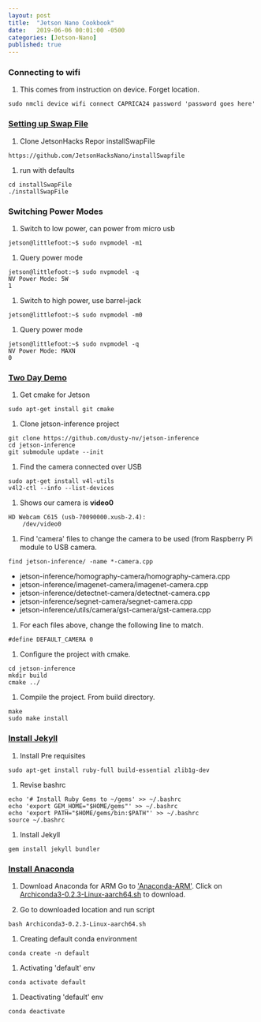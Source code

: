 ```yaml
---
layout: post
title:  "Jetson Nano Cookbook"
date:   2019-06-06 00:01:00 -0500
categories: [Jetson-Nano]
published: true
---
```


### Connecting to wifi
1. This comes from instruction on device. Forget location.
```
sudo nmcli device wifi connect CAPRICA24 password 'password goes here'
```

### [Setting up Swap File](https://www.jetsonhacks.com/2019/04/14/jetson-nano-use-more-memory/)
1. Clone JetsonHacks Repor installSwapFile
```
https://github.com/JetsonHacksNano/installSwapfile 
```
1. run with defaults
```
cd installSwapFile
./installSwapFile
```

### Switching Power Modes
1. Switch to low power, can power from micro usb
```
jetson@littlefoot:~$ sudo nvpmodel -m1
```
1. Query power mode
```
jetson@littlefoot:~$ sudo nvpmodel -q 
NV Power Mode: 5W
1
```
1. Switch to high power, use barrel-jack
```
jetson@littlefoot:~$ sudo nvpmodel -m0
```
1. Query power mode
```
jetson@littlefoot:~$ sudo nvpmodel -q
NV Power Mode: MAXN
0
```

### [Two Day Demo](https://github.com/dusty-nv/jetson-inference/blob/master/docs/building-repo.md)

1. Get cmake for Jetson
```
sudo apt-get install git cmake
```

1. Clone jetson-inference project
```
git clone https://github.com/dusty-nv/jetson-inference
cd jetson-inference
git submodule update --init
```

1. Find the camera connected over USB
```
sudo apt-get install v4l-utils
v4l2-ctl --info --list-devices
```

1. Shows our camera is **video0**
```
HD Webcam C615 (usb-70090000.xusb-2.4):
	/dev/video0
```

1. Find 'camera' files to change the camera to be used (from Raspberry Pi module to USB camera.
```
find jetson-inference/ -name *-camera.cpp
```
* jetson-inference/homography-camera/homography-camera.cpp
* jetson-inference/imagenet-camera/imagenet-camera.cpp
* jetson-inference/detectnet-camera/detectnet-camera.cpp
* jetson-inference/segnet-camera/segnet-camera.cpp
* jetson-inference/utils/camera/gst-camera/gst-camera.cpp

1. For each files above, change the following line to match.
```
#define DEFAULT_CAMERA 0
```

1. Configure the project with cmake.
```
cd jetson-inference
mkdir build
cmake ../
```

1. Compile the project. From build directory.
```
make
sudo make install
```

### [Install Jekyll](https://jekyllrb.com/docs/installation/)
1. Install Pre requisites
```
sudo apt-get install ruby-full build-essential zlib1g-dev
```
1. Revise bashrc
```
echo '# Install Ruby Gems to ~/gems' >> ~/.bashrc
echo 'export GEM_HOME="$HOME/gems"' >> ~/.bashrc
echo 'export PATH="$HOME/gems/bin:$PATH"' >> ~/.bashrc
source ~/.bashrc
```
1. Install Jekyll
```
gem install jekyll bundler
```

### [Install Anaconda](https://devtalk.nvidia.com/default/topic/1051415/jetson-nano/anaconda-for-jetson-nano/)

1. Download Anaconda for ARM
Go to ['Anaconda-ARM'](https://github.com/Archiconda/build-tools/releases/tag/0.2.3).
Click on [Archiconda3-0.2.3-Linux-aarch64.sh](https://github.com/Archiconda/build-tools/releases/download/0.2.3/Archiconda3-0.2.3-Linux-aarch64.sh) to download.

1. Go to downloaded location and run script
```
bash Archiconda3-0.2.3-Linux-aarch64.sh
```
1. Creating default conda environment
```
conda create -n default
```
1. Activating 'default' env
```
conda activate default
```
1. Deactivating 'default' env
```
conda deactivate
```

